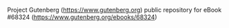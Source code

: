 Project Gutenberg (https://www.gutenberg.org) public repository for eBook #68324 (https://www.gutenberg.org/ebooks/68324)
